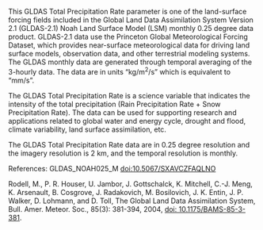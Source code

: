 This GLDAS Total Precipitation Rate parameter is one of the land-surface forcing fields included in the Global Land Data Assimilation System Version 2.1 (GLDAS-2.1) Noah Land Surface Model (LSM) monthly 0.25 degree data product. GLDAS-2.1 data use the Princeton Global Meteorological Forcing Dataset, which provides near-surface meteorological data for driving land surface models, observation data, and other terrestrial modeling systems. The GLDAS monthly data are generated through temporal averaging of the 3-hourly data. The data are in units “kg/m<sup>2</sup>/s” which is equivalent to “mm/s”.

The GLDAS Total Precipitation Rate is a science variable that indicates the intensity of the total precipitation (Rain Precipitation Rate + Snow Precipitation Rate). The data can be used for supporting research and applications related to global water and energy cycle, drought and flood, climate variability, land surface assimilation, etc.

The GLDAS Total Precipitation Rate data are in 0.25 degree resolution and the imagery resolution is 2 km, and the temporal resolution is monthly.

References: GLDAS_NOAH025_M [doi:10.5067/SXAVCZFAQLNO](https://doi.org/10.5067/SXAVCZFAQLNO)

Rodell, M., P. R. Houser, U. Jambor, J. Gottschalck, K. Mitchell, C.-J. Meng, K. Arsenault, B. Cosgrove, J. Radakovich, M. Bosilovich, J. K. Entin, J. P. Walker, D. Lohmann, and D. Toll, The Global Land Data Assimilation System, Bull. Amer. Meteor. Soc., 85(3): 381-394, 2004, [doi: 10.1175/BAMS-85-3-381](https://doi.org/10.1175/BAMS-85-3-381).
